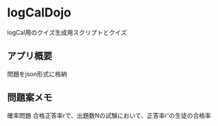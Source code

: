 # logCalDojo
logCal用のクイズ生成用スクリプトとクイズ
## アプリ概要
問題をjson形式に格納


## 問題案メモ
確率問題
合格正答率rで、出題数Nの試験において、正答率r'の生徒の合格率

